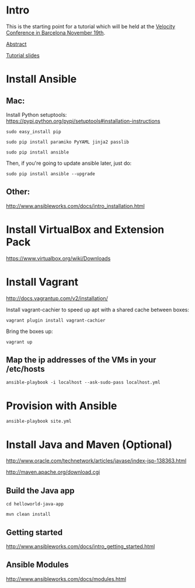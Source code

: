 Intro
======
This is the starting point for a tutorial which will be held at the [Velocity Conference in Barcelona November 19th](http://velocityconf.com/velocityeu2014).

[Abstract](http://velocityconf.com/velocityeu2014/public/schedule/detail/37017)

[Tutorial slides](http://steinim.github.io/slides/zero-downtime-ansible)

Install Ansible
=============

Mac:
----
Install Python setuptools: https://pypi.python.org/pypi/setuptools#installation-instructions

```sudo easy_install pip```

```sudo pip install paramiko PyYAML jinja2 passlib```

```sudo pip install ansible```

Then, if you're going to update ansible later, just do:

```sudo pip install ansible --upgrade```

Other:
------
http://www.ansibleworks.com/docs/intro_installation.html

Install VirtualBox and Extension Pack
======================================
https://www.virtualbox.org/wiki/Downloads

Install Vagrant
===============
http://docs.vagrantup.com/v2/installation/

Install vagrant-cachier to speed up apt with a shared cache between boxes:

```vagrant plugin install vagrant-cachier```

Bring the boxes up:

```vagrant up```

Map the ip addresses of the VMs in your /etc/hosts
---------------------------------------------------
```ansible-playbook -i localhost --ask-sudo-pass localhost.yml```

Provision with Ansible
=======================
```ansible-playbook site.yml```

Install Java and Maven (Optional)
======================
http://www.oracle.com/technetwork/articles/javase/index-jsp-138363.html

http://maven.apache.org/download.cgi

Build the Java app
------------------
```cd helloworld-java-app```

```mvn clean install```

Getting started
----------------
http://www.ansibleworks.com/docs/intro_getting_started.html

Ansible Modules
----------------
http://www.ansibleworks.com/docs/modules.html

